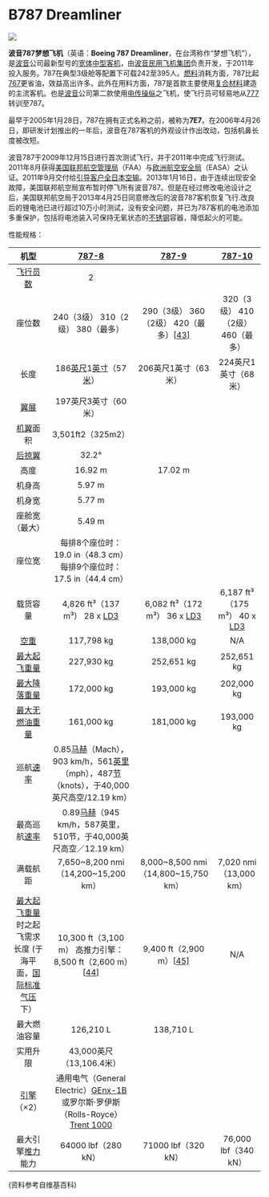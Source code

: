 # B787 Dreamliner

![](http://cdn.eternityqjl.top/1920px-Dreamliner_logo.svg.png)

**波音787梦想飞机**（英语：**Boeing 787 Dreamliner**，在台湾称作“梦想飞机”），是[波音](https://zh.wikipedia.org/wiki/波音)公司最新型号的[宽体中型客机](https://zh.wikipedia.org/wiki/廣體飛機)，由[波音民用飞机集团](https://zh.wikipedia.org/wiki/波音)负责开发，于2011年投入服务。787在典型3级舱等配置下可载242至395人。[燃料](https://zh.wikipedia.org/wiki/燃料)消耗方面，787比起[767](https://zh.wikipedia.org/wiki/波音767)更省油，效益高出许多。此外在用料方面，787是首款主要使用[复合材料](https://zh.wikipedia.org/wiki/复合材料)建造的主流客机。也是[波音](https://zh.wikipedia.org/wiki/波音)公司第二款使用[电传操纵](https://zh.wikipedia.org/wiki/線傳飛控)之飞机，使飞行员可轻易地从[777](https://zh.wikipedia.org/wiki/波音777)转训至787。

最早于2005年1月28日，787在拥有正式名称之前，被称为**7E7**。在2006年4月26日，即研发计划推出的一年后，波音在787客机的外观设计作出改动，包括机鼻长度被改短。

波音787于2009年12月15日进行首次测试飞行，并于2011年中完成飞行测试。2011年8月获得[美国联邦航空管理局](https://zh.wikipedia.org/wiki/美國聯邦航空總署)（FAA）与[欧洲航空安全局](https://zh.wikipedia.org/wiki/欧洲航空安全局)（EASA）之认证。2011年9月交付给[引导客户](https://zh.wikipedia.org/wiki/啟動客戶)[全日本空输](https://zh.wikipedia.org/wiki/全日本空輸)。2013年1月16日，由于连续出现安全故障，美国联邦航空局宣布暂时停飞所有波音787。但是在经过修改电池设计之后，美国联邦航空局于2013年4月25日同意修改后的波音787客机恢复飞行.改良后的锂电池已进行超过10万小时测试，没有安全问题，并已为787客机的电池添加多重保护，包括将电池装入可保持无氧状态的[不锈钢](https://zh.wikipedia.org/wiki/不鏽鋼)容器，降低起火的可能。



性能规格：

|                             机型                             |     [787-8](https://zh.wikipedia.org/wiki/波音787#787-8)     |     [787-9](https://zh.wikipedia.org/wiki/波音787#787-9)     |    [787-10](https://zh.wikipedia.org/wiki/波音787#787-10)    |
| :----------------------------------------------------------: | :----------------------------------------------------------: | :----------------------------------------------------------: | :----------------------------------------------------------: |
|       [飞行员数](https://zh.wikipedia.org/wiki/飛行員)       |                              2                               |                                                              |                                                              |
|                            座位数                            |              240（3级） 310（2级） 380（最多）               | 290（3级） 360（2级） 420（最多）[[43\]](https://zh.wikipedia.org/wiki/波音787#cite_note-43) |              320（3级） 410（2级） 460（最多）               |
|                             长度                             | 186[英尺](https://zh.wikipedia.org/wiki/英尺)1[英寸](https://zh.wikipedia.org/wiki/英寸)（57[米](https://zh.wikipedia.org/wiki/米_(單位))） |                     206英尺1英寸（63米）                     |                     224英尺1英寸（68米）                     |
|          [翼展](https://zh.wikipedia.org/wiki/翼展)          |                     197英尺3英寸（60米）                     |                                                              |                                                              |
|        [机翼](https://zh.wikipedia.org/wiki/機翼)面积        |                      3,501ft2（325m2）                       |                                                              |                                                              |
|        [后掠翼](https://zh.wikipedia.org/wiki/後掠翼)        |                            32.2°                             |                                                              |                                                              |
|                             高度                             |                           16.92 m                            |                           17.02 m                            |                                                              |
|                            机身高                            |                            5.97 m                            |                                                              |                                                              |
|                            机身宽                            |                            5.77 m                            |                                                              |                                                              |
|                        座舱宽（最大）                        |                            5.49 m                            |                                                              |                                                              |
|                            座位宽                            | 每排8个座位时：19.0 in（48.3 cm） 每排9个座位时：17.5 in（44.4 cm） |                                                              |                                                              |
|                           载货容量                           | 4,826 ft³（137 m³） 28 x [LD3](https://zh.wikipedia.org/wiki/集裝器) | 6,082 ft³（172 m³） 36 x [LD3](https://zh.wikipedia.org/wiki/集裝器) | 6,187 ft³（175 m³） 40 x [LD3](https://zh.wikipedia.org/wiki/集裝器) |
| [空重](https://zh.wikipedia.org/w/index.php?title=空重&action=edit&redlink=1) |                          117,798 kg                          |                          138,000 kg                          |                             N/A                              |
|  [最大起飞重量](https://zh.wikipedia.org/wiki/最大起飞重量)  |                          227,930 kg                          |                          252,651 kg                          |                          252,651 kg                          |
| [最大降落重量](https://zh.wikipedia.org/w/index.php?title=最大降落重量&action=edit&redlink=1) |                          172,000 kg                          |                          193,000 kg                          |                          202,000 kg                          |
| [最大无燃油重量](https://zh.wikipedia.org/w/index.php?title=最大無燃油重量&action=edit&redlink=1) |                          161,000 kg                          |                          181,000 kg                          |                          193,000 kg                          |
|       巡航[速率](https://zh.wikipedia.org/wiki/V速率)        | 0.85[马赫](https://zh.wikipedia.org/wiki/马赫)（Mach），903 km/h，561[英里](https://zh.wikipedia.org/wiki/英里)（mph），487[节](https://zh.wikipedia.org/wiki/節_(單位))（knots），于40,000英尺高空/12.19 km） |                                                              |                                                              |
|     最高巡航[速率](https://zh.wikipedia.org/wiki/V速率)      | 0.89[马赫](https://zh.wikipedia.org/wiki/馬赫)（945 km/h，587英里，510节，于40,000英尺高空／12.19 km） |                                                              |                                                              |
|                           满载航距                           |             7,650~8,200 nmi （14,200~15,200 km）             |             8,000~8,500 nmi （14,800~15,750 km）             |                   7,020 nmi （13,000 km）                    |
| [最大起飞重量](https://zh.wikipedia.org/wiki/最大起飞重量)时之起飞需求长度 (于海平面，[国际标准气压](https://zh.wikipedia.org/w/index.php?title=國際標準氣壓&action=edit&redlink=1)下） | 10,300 ft（3,100 m） 高推力引擎：8,500 ft（2,600 m）[[44\]](https://zh.wikipedia.org/wiki/波音787#cite_note-44) | 9,400 ft（2,900 m）[[45\]](https://zh.wikipedia.org/wiki/波音787#cite_note-45) |                             N/A                              |
|                         最大燃油容量                         |                          126,210 L                           |                          138,710 L                           |                                                              |
|                           实用升限                           |                   43,000英尺（13,106.4米）                   |                                                              |                                                              |
|    [引擎](https://zh.wikipedia.org/wiki/航空發動機)（×2）    | 通用电气（General Electric）[GEnx-1B](https://zh.wikipedia.org/wiki/通用电气GEnx发动机)或罗尔斯·罗伊斯（Rolls-Royce）[Trent 1000](https://zh.wikipedia.org/wiki/劳斯莱斯瑞达1000) |                                                              |                                                              |
|    最大引擎[推力](https://zh.wikipedia.org/wiki/推力)能力    |                     64000 lbf（280 kN）                      |                     71000 lbf（320 kN）                      |                     76,000 lbf（340 kN）                     |



(资料参考自维基百科)